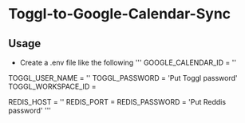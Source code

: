 # Toggl-to-Google-Calendar-Sync
## Usage
- Create a .env file like the following
'''
GOOGLE_CALENDAR_ID = '<Put Google Calendar ID>'

TOGGL_USER_NAME = '<Put Toggl username>'
TOGGL_PASSWORD = 'Put Toggl password'
TOGGL_WORKSPACE_ID = <Put Toggl workspace ID>

REDIS_HOST = '<Put Reddis host>'
REDIS_PORT = <Put Reddis port>
REDIS_PASSWORD = 'Put Reddis password'
'''
